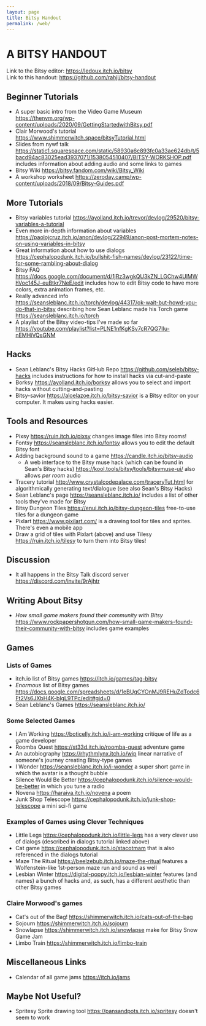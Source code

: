 ```yaml
---
layout: page
title: Bitsy Handout
permalink: /web/
---
```


# A BITSY HANDOUT

Link to the Bitsy editor: <https://ledoux.itch.io/bitsy>  
Link to this handout: <https://github.com/rahji/bitsy-handout>

## Beginner Tutorials

* A super basic intro from the Video Game Museum <https://thenvm.org/wp-content/uploads/2020/09/GettingStartedwithBitsy.pdf>
* Clair Morwood's tutorial <https://www.shimmerwitch.space/bitsyTutorial.html>
* Slides from nywf talk <https://static1.squarespace.com/static/58930a6c893fc0a33ae624db/t/5bacd94ac83025ead3937071/1538054510407/BITSY-WORKSHOP.pdf> includes information about adding audio and some links to games
* Bitsy Wiki <https://bitsy.fandom.com/wiki/Bitsy_Wiki>
* A workshop worksheet <https://zeroday.camp/wp-content/uploads/2018/09/Bitsy-Guides.pdf>

## More Tutorials

* Bitsy variables tutorial <https://ayolland.itch.io/trevor/devlog/29520/bitsy-variables-a-tutorial>
* Even more in-depth information about variables <https://paolojcruz.itch.io/anon/devlog/22949/anon-post-mortem-notes-on-using-variables-in-bitsy>
* Great information about how to use dialogs <https://cephalopodunk.itch.io/bullshit-fish-names/devlog/23122/time-for-some-rambling-about-dialog>
* Bitsy FAQ <https://docs.google.com/document/d/1jRz3wgkQU3kZN_LGChw4UlMWhVoc145J-euBtkr7NeE/edit> includes how to edit Bitsy code to have more colors, extra animation frames, etc.
* Really advanced info <https://seansleblanc.itch.io/torch/devlog/44317/ok-wait-but-howd-you-do-that-in-bitsy> describing how Sean Leblanc made his Torch game <https://seansleblanc.itch.io/torch>
* A playlist of the Bitsy video-tips I've made so far <https://youtube.com/playlist?list=PLNE1nfKgKSv7cR7QG7IIu-nEMHiVQsGNM>

## Hacks

* Sean Leblanc's Bitsy Hacks GitHub Repo <https://github.com/seleb/bitsy-hacks> includes instructions for how to install hacks via cut-and-paste
* Borksy <https://ayolland.itch.io/borksy> allows you to select and import hacks without cutting-and-pasting
* Bitsy-savior <https://aloelazoe.itch.io/bitsy-savior> is a Bitsy editor on your computer. It makes using hacks easier.

## Tools and Resources

* Pixsy <https://ruin.itch.io/pixsy> changes image files into Bitsy rooms!
* Fontsy <https://seansleblanc.itch.io/fontsy> allows you to edit the default Bitsy font
* Adding background sound to a game <https://candle.itch.io/bitsy-audio>
  * A web interface to the Bitsy muse hack (which can be found in Sean's Bitsy hacks) <https://kool.tools/bitsy/tools/bitsymuse-ui/> also allows *per room* audio
* Tracery tutorial <http://www.crystalcodepalace.com/traceryTut.html> for algorithmically generating text/dialogue (see also Sean's Bitsy Hacks)
* Sean Leblanc's page <https://seansleblanc.itch.io/> includes a list of other tools they've made for Bitsy
* Bitsy Dungeon Tiles <https://enui.itch.io/bitsy-dungeon-tiles> free-to-use tiles for a dungeon game
* Pixlart <https://www.pixilart.com/> is a drawing tool for tiles and sprites. There's even a mobile app
* Draw a grid of tiles with Pixlart (above) and use Tilesy <https://ruin.itch.io/tilesy> to turn them into Bitsy tiles!

<div style="page-break-after: always;"></div>

## Discussion

* It all happens in the Bitsy Talk discord server <https://discord.com/invite/9rAjhtr>

## Writing About Bitsy

* *How small game makers found their community with Bitsy* <https://www.rockpapershotgun.com/how-small-game-makers-found-their-community-with-bitsy> includes game examples

## Games

### Lists of Games

* itch.io list of Bitsy games <https://itch.io/games/tag-bitsy>
* *Enormous* list of Bitsy games <https://docs.google.com/spreadsheets/d/1eBUgCYOnMJ9REHuZdTodc6Ft2Vs6JXbH4K-bIgL9TPc/edit#gid=0>
* Sean Leblanc's Games <https://seansleblanc.itch.io/>

### Some Selected Games

* I Am Working <https://boticelly.itch.io/i-am-working> critique of life as a game developer
* Roomba Quest <https://st33d.itch.io/roomba-quest> adventure game
* An autobiography <https://rhythmlynx.itch.io/wip> linear narrative of someone's journey creating Bitsy-type games
* I Wonder <https://seansleblanc.itch.io/i-wonder> a super short game in which the avatar is a thought bubble
* Silence Would Be Better <https://cephalopodunk.itch.io/silence-would-be-better> in which you tune a radio
* Novena <https://haraiva.itch.io/novena> a poem
* Junk Shop Telescope <https://cephalopodunk.itch.io/junk-shop-telescope> a mini sci-fi game

### Examples of Games using Clever Techniques

* Little Legs <https://cephalopodunk.itch.io/little-legs> has a very clever use of dialogs (described in dialogs tutorial linked above)
* Cat game <https://cephalopodunk.itch.io/stacotmam> that is also referenced in the dialogs tutorial
* Maze The Ritual <https://beelzebub.itch.io/maze-the-ritual> features a Wolfenstein-like 1st-person maze run and sound as well
* Lesbian Winter <https://digital-poppy.itch.io/lesbian-winter> features (and names) a bunch of hacks and, as such, has a different aesthetic than other Bitsy games

### Claire Morwood's games

* Cat's out of the Bag! <https://shimmerwitch.itch.io/cats-out-of-the-bag>
* Sojourn <https://shimmerwitch.itch.io/sojourn>
* Snowlapse <https://shimmerwitch.itch.io/snowlapse> make for Bitsy Snow Game Jam
* Limbo Train <https://shimmerwitch.itch.io/limbo-train>

## Miscellaneous Links

* Calendar of all game jams <https://itch.io/jams>

## Maybe Not Useful?

* Spritesy Sprite drawing tool <https://pansandpots.itch.io/spritesy> doesn't seem to work
